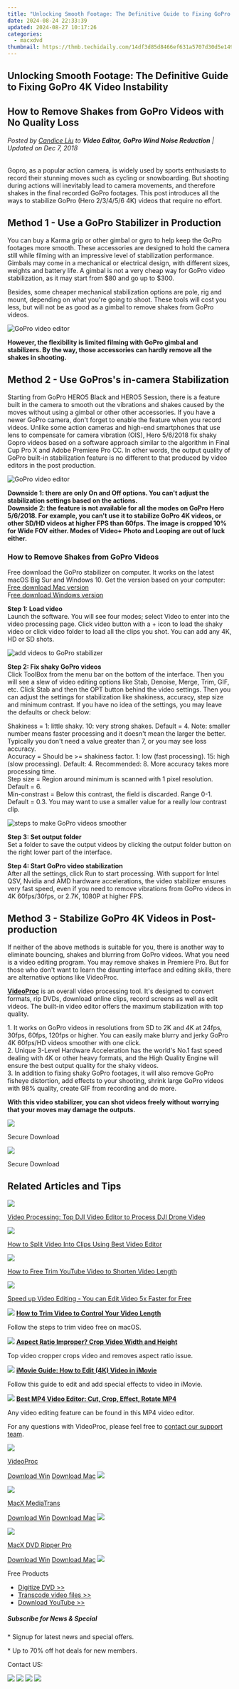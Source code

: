 ```yaml
---
title: "Unlocking Smooth Footage: The Definitive Guide to Fixing GoPro 4K Video Instability"
date: 2024-08-24 22:33:39
updated: 2024-08-27 10:17:26
categories:
  - macxdvd
thumbnail: https://thmb.techidaily.com/14df3d85d8466ef631a5707d30d5e14919d53addb84823d2a2bfe4ff558c0940.png
---
```


## Unlocking Smooth Footage: The Definitive Guide to Fixing GoPro 4K Video Instability

## How to Remove Shakes from GoPro Videos with No Quality Loss

###### Posted by [Candice Liu](https://www.linkedin.com/in/candice-liu-444483a3/) to **Video Editor, GoPro Wind Noise Reduction**  | Updated on Dec 7, 2018

 Gopro, as a popular action camera, is widely used by sports enthusiasts to record their stunning moves such as cycling or snowboarding. But shooting during actions will inevitably lead to camera movements, and therefore shakes in the final recorded GoPro footages. This post introduces all the ways to stabilize GoPro (Hero 2/3/4/5/6 4K) videos that require no effort.



## Method 1 - Use a GoPro Stabilizer in Production

You can buy a Karma grip or other gimbal or gyro to help keep the GoPro footages more smooth. These accessories are designed to hold the camera still while filming with an impressive level of stabilization performance. Gimbals may come in a mechanical or electrical design, with different sizes, weights and battery life. A gimbal is not a very cheap way for GoPro video stabilization, as it may start from $80 and go up to $300.

Besides, some cheaper mechanical stabilization options are pole, rig and mount, depending on what you're going to shoot. These tools will cost you less, but will not be as good as a gimbal to remove shakes from GoPro videos.

![GoPro video editor](https://www.macxdvd.com/video-editing/article-image/gopro-stabilize-1.jpg)

**However, the flexibility is limited filming with GoPro gimbal and stabilizers. By the way, those accessories can hardly remove all the shakes in shooting.** 



## Method 2 - Use GoPros's in-camera Stabilization

Starting from GoPro HERO5 Black and HERO5 Session, there is a feature built in the camera to smooth out the vibrations and shakes caused by the moves without using a gimbal or other other accessories. If you have a newer GoPro camera, don't forget to enable the feature when you record videos. Unlike some action cameras and high-end smartphones that use lens to compensate for camera vibration (OIS), Hero 5/6/2018 fix shaky Gopro videos based on a software approach similar to the algorithm in Final Cup Pro X and Adobe Premiere Pro CC. In other words, the output quality of GoPro built-in stabilization feature is no different to that produced by video editors in the post production.

![GoPro video editor](https://www.macxdvd.com/video-editing/article-image/gopro-stabilize-2.jpg)

**Downside 1: there are only On and Off options. You can't adjust the stabilization settings based on the actions.**  
**Downside 2: the feature is not available for all the modes on GoPro Hero 5/6/2018\. For example, you can't use it to stabilize GoPro 4K videos, or other SD/HD videos at higher FPS than 60fps. The image is cropped 10% for Wide FOV either. Modes of Video+ Photo and Looping are out of luck either.**



### How to Remove Shakes from GoPro Videos

Free download the GoPro stabilizer on computer. It works on the latest macOS Big Sur and Windows 10\. Get the version based on your computer:  
[Free download Mac version](https://tools.techidaily.com/macxdvd/products/)  
F[ree download Windows version](https://tools.techidaily.com/macxdvd/products/)

**Step 1: Load video**  
Launch the software. You will see four modes; select Video to enter into the video processing page. Click video button with a + icon to load the shaky video or click video folder to load all the clips you shot. You can add any 4K, HD or SD shots.

![add videos to GoPro stabilizer](https://www.macxdvd.com/video-editing/step-image/denoise.jpg)

**Step 2: Fix shaky GoPro videos**  
Click ToolBox from the menu bar on the bottom of the interface. Then you will see a slew of video editing options like Stab, Denoise, Merge, Trim, GIF, etc. Click Stab and then the OPT button behind the video settings. Then you can adjust the settings for stabilization like shakiness, accuracy, step size and minimum contrast. If you have no idea of the settings, you may leave the defaults or check below:

Shakiness = 1: little shaky. 10: very strong shakes. Default = 4\. Note: smaller number means faster processing and it doesn't mean the larger the better. Typically you don't need a value greater than 7, or you may see loss accuracy.  
Accuracy = Should be >= shakiness factor. 1: low (fast processing). 15: high (slow processing). Default: 4\. Recommended: 8\. More accuracy takes more processing time.  
Step size = Region around minimum is scanned with 1 pixel resolution. Default = 6.  
Min-constrast = Below this contrast, the field is discarded. Range 0-1\. Default = 0.3\. You may want to use a smaller value for a really low contrast clip.

![steps to make GoPro videos smoother](https://www.macxdvd.com/video-editing/step-image/videoproc-stabilize.jpg)

**Step 3: Set output folder**  
Set a folder to save the output videos by clicking the output folder button on the right lower part of the interface.

**Step 4: Start GoPro video stabilization**  
After all the settings, click Run to start processing. With support for Intel QSV, Nvidia and AMD hardware accelerations, the video stabilizer ensures very fast speed, even if you need to remove vibrations from GoPro videos in 4K 60fps/30fps, or 2.7K, 1080P at higher FPS. 



## Method 3 - Stabilize GoPro 4K Videos in Post-production

 If neither of the above methods is suitable for you, there is another way to eliminate bouncing, shakes and blurring from GoPro videos. What you need is a video editing program. You may remove shakes in Premiere Pro. But for those who don't want to learn the daunting interface and editing skills, there are alternative options like VideoProc.

[**VideoProc**](https://tools.techidaily.com/macxdvd/products/) is an overall video processing tool. It's designed to convert formats, rip DVDs, download online clips, record screens as well as edit videos. The built-in video editor offers the maximum stabilization with top quality. 

1\. It works on GoPro videos in resolutions from SD to 2K and 4K at 24fps, 30fps, 60fps, 120fps or higher. You can easily make blurry and jerky GoPro 4K 60fps/HD videos smoother with one click.   
 2\. Unique 3-Level Hardware Acceleration has the world's No.1 fast speed dealing with 4K or other heavy formats, and the High Quality Engine will ensure the best output quality for the shaky videos.   
 3\. In addition to fixing shaky GoPro footages, it will also remove GoPro fisheye distortion, add effects to your shooting, shrink large GoPro videos with 98% quality, create GIF from recording and do more.

**With this video stabilizer, you can shot videos freely without worrying that your moves may damage the outputs.**

[![](https://www.macxdvd.com/video-editing/../seoimage/nfree_down.png)](https://tools.techidaily.com/macxdvd/products/) 

Secure Download

[![](https://www.macxdvd.com/video-editing/../seoimage/nfree_down_win.png)](https://tools.techidaily.com/macxdvd/products/) 

Secure Download



## Related Articles and Tips

![](https://www.macxdvd.com/video-editing/../mobile/images/tipsimg/i6.jpg) 

[Video Processing: Top DJI Video Editor to Process DJI Drone Video](https://tools.techidaily.com/macxdvd/products/)

![](https://www.macxdvd.com/video-editing/../mobile/images/tipsimg/i1.jpg) 

[How to Split Video Into Clips Using Best Video Editor](https://tools.techidaily.com/macxdvd/products/) 

![](https://www.macxdvd.com/video-editing/../mobile/images/tipsimg/i8.jpg) 

[How to Free Trim YouTube Video to Shorten Video Length](https://tools.techidaily.com/macxdvd/products/)

![](https://www.macxdvd.com/video-editing/../mobile/images/tipsimg/i7.jpg) 

[Speed up Video Editing - You can Edit Video 5x Faster for Free](https://tools.techidaily.com/macxdvd/products/)



![](https://www.macxdvd.com/video-editing/../seoimage/link_icon_blue.png) **[How to Trim Video to Control Your Video Length](https://tools.techidaily.com/macxdvd/products/)** 

Follow the steps to trim video free on macOS. 

![](https://www.macxdvd.com/video-editing/../seoimage/link_icon_blue.png) **[Aspect Ratio Improper? Crop Video Width and Height](https://tools.techidaily.com/macxdvd/products/)** 

Top video cropper crops video and removes aspect ratio issue.

![](https://www.macxdvd.com/video-editing/../seoimage/link_icon_blue.png) **[iMovie Guide: How to Edit (4K) Video in iMovie](https://tools.techidaily.com/macxdvd/products/)** 

Follow this guide to edit and add special effects to video in iMovie.

![](https://www.macxdvd.com/video-editing/../seoimage/link_icon_blue.png) **[Best MP4 Video Editor: Cut, Crop, Effect, Rotate MP4](https://tools.techidaily.com/macxdvd/products/)** 

Any video editing feature can be found in this MP4 video editor. 



For any questions with VideoProc, please feel free to [contact our support team](https://tools.techidaily.com/macxdvd/products/). 



![](https://www.macxdvd.com/video-editing/../mobile/images/seoimg/i2.png)

[VideoProc](https://tools.techidaily.com/macxdvd/products/)

[Download Win](https://tools.techidaily.com/macxdvd/products/) [Download Mac](https://tools.techidaily.com/macxdvd/products/) ![](https://www.macxdvd.com/video-editing/../mobile/images/seoimg/dicon.png) 

![](https://www.macxdvd.com/video-editing/../mobile/images/seoimg/i1.png)

[MacX MediaTrans](https://tools.techidaily.com/macxdvd/products/)

[Download Win](https://tools.techidaily.com/winxdvd/products/) [Download Mac](https://tools.techidaily.com/macxdvd/products/) ![](https://www.macxdvd.com/video-editing/../mobile/images/seoimg/dicon.png) 

![](https://www.macxdvd.com/video-editing/../mobile/images/seoimg/i3.png)

[MacX DVD Ripper Pro](https://tools.techidaily.com/macxdvd/products/)

[Download Win](https://tools.techidaily.com/macxdvd/products/) [Download Mac](https://tools.techidaily.com/macxdvd/products/) ![](https://www.macxdvd.com/video-editing/../mobile/images/seoimg/dicon.png) 

Free Products

* [Digitize DVD >>](https://tools.techidaily.com/macxdvd/products/)
* [Transcode video files >>](https://tools.techidaily.com/macxdvd/products/)
* [Download YouTube >>](https://tools.techidaily.com/macxdvd/products/)

##### Subscribe for News & Special 

\* Signup for latest news and special offers.

\* Up to 70% off hot deals for new members.

Contact US:

[![](https://www.macxdvd.com/video-editing/../seoimage/fa.png)](https://www.facebook.com/macxdvd) [![](https://www.macxdvd.com/video-editing/../seoimage/t.png)](https://twitter.com/Macxdvd%5FSoft) [![](https://www.macxdvd.com/video-editing/../seoimage/g.png)](https://www.macxdvd.com/video-editing/mailto:contact@macxdvd.com) [![](https://www.macxdvd.com/video-editing/../seoimage/y.png)](https://www.youtube.com/user/macxdvd)

<ins class="adsbygoogle"
     style="display:block"
     data-ad-format="autorelaxed"
     data-ad-client="ca-pub-7571918770474297"
     data-ad-slot="1223367746"></ins>



<ins class="adsbygoogle"
     style="display:block"
     data-ad-client="ca-pub-7571918770474297"
     data-ad-slot="8358498916"
     data-ad-format="auto"
     data-full-width-responsive="true"></ins>
